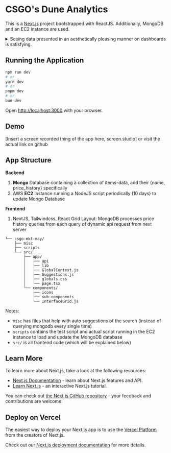 # CSGO's Dune Analytics
This is a [Next.js](https://nextjs.org/) project bootstrapped with ReactJS. Additionally, MongoDB and an EC2 instance are used.

<details>
<summary>Seeing data presented in an aesthetically pleasing manner on dashboards is satisfying.</summary>
<br>

Similar to why financial management dashboards like MercuryOS has risen successful, I believe dashboards molded with good design can become powerful operating systems for doing anything within some domain.

Despite this project being risen out of simple love for CSGO, I believe that the concept of a *malleable* dashboard is applicable to any scenario where a user has to navigate to multiple sites to complete some action. Or, to manually copy and paste data into some spread sheet to perform analysis. 

(Web3 especially, maybe a portfolio/broker/swap/lp/yieldfarm would be a good idea...)

So many cool things can just be fucking dashboards. Maybe our OS can be a dashboard...
</details>

## Running the Application

```bash
npm run dev
# or
yarn dev
# or
pnpm dev
# or
bun dev
```

Open [http://localhost:3000](http://localhost:3000) with your browser.

## Demo

[Insert a screen recorded thing of the app here, screen.studio] or visit the actual link on github

## App Structure 

**Backend** 
1. **Mongo** Database containing a collection of items-data, and their {name, price_history} specifically
2. AWS **EC2** Instance running a NodeJS script periodically (10 days) to update Mongo Database

**Frontend**
1. NextJS, Tailwindcss, React Grid Layout: MongoDB processes price history queries from each query of dynamic api request from next server


```
└── csgo-mkt-may/
    ├── misc
    ├── scripts
    └── src/
        ├── app/
        │   ├── api
        │   ├── lib
        │   ├── GlobalContext.js
        │   ├── Suggestions.js
        │   ├── globals.css
        │   └── page.tsx
        └── components/
            ├── icons
            ├── sub-components
            └── InterfaceGrid.js
```
Notes:
* `misc` has files that help with auto suggestions of the search (instead of querying mongodb every single time)
* `scripts` contains the test script and actual script running in the EC2 instance to load and update the MongoDB database 
* `src/` is all frontend code (which will be explained below)




## Learn More

To learn more about Next.js, take a look at the following resources:

- [Next.js Documentation](https://nextjs.org/docs) - learn about Next.js features and API.
- [Learn Next.js](https://nextjs.org/learn) - an interactive Next.js tutorial.

You can check out [the Next.js GitHub repository](https://github.com/vercel/next.js/) - your feedback and contributions are welcome!

## Deploy on Vercel

The easiest way to deploy your Next.js app is to use the [Vercel Platform](https://vercel.com/new?utm_medium=default-template&filter=next.js&utm_source=create-next-app&utm_campaign=create-next-app-readme) from the creators of Next.js.

Check out our [Next.js deployment documentation](https://nextjs.org/docs/deployment) for more details.

